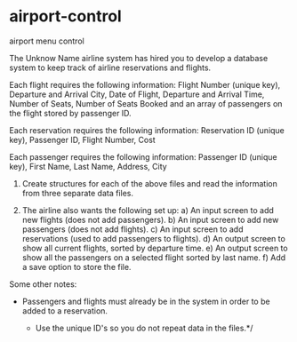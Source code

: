 # airport-control
airport menu control

The Unknow Name airline system has hired you to develop a database system
to keep track of airline reservations and flights.

Each flight requires the following information:
Flight Number (unique key), Departure and Arrival City, Date of Flight,
Departure and Arrival Time, Number of Seats, Number of Seats Booked
and an array of passengers on the flight stored by passenger ID.

Each reservation requires the following information:
Reservation ID (unique key), Passenger ID, Flight Number, Cost

Each passenger requires the following information:
Passenger ID (unique key), First Name, Last Name, Address, City

1)	Create structures for each of the above files and read the
information from three separate data files.

2)	The airline also wants the following set up:
a)	An input screen to add new flights (does not add passengers).
b)	An input screen to add new passengers (does not add flights).
c)	An input screen to add reservations (used to add passengers to flights).
d)	An output screen to show all current flights, sorted by departure time.
e)	An output screen to show all the passengers on a selected flight
 sorted by last name.
f)	Add a save option to store the file.

Some other notes:
- Passengers and flights must already be in the system in order
to be added to a reservation.

	- Use the unique ID's so you do not repeat data in the files.*/

